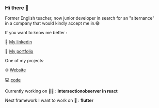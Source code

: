 ### Hi there 👋

Former English teacher, now junior developer in search for an "alternance" in a company that would kindly accept me in.😁

If you want to know me better :

💼 [My linkedin][linkedin]

 📃 [My portfolio][website]
 
One of my projects: 

🌐 [Website][picwik] 

💻 [code][picwikCode]


Currently working on 💪🏻 : <b>intersectionobserver in react</b>


Next framework I want to work on 🧐 : <b>flutter</b>


  [website]: https://armand-meunier.herokuapp.com/
[picwik]: http://pic-wik-toys-clone.herokuapp.com/
[linkedin]: https://www.linkedin.com/in/armand-meunier/
[picwikCode]:https://github.com/Armand72/pic-wik-toys-clone
